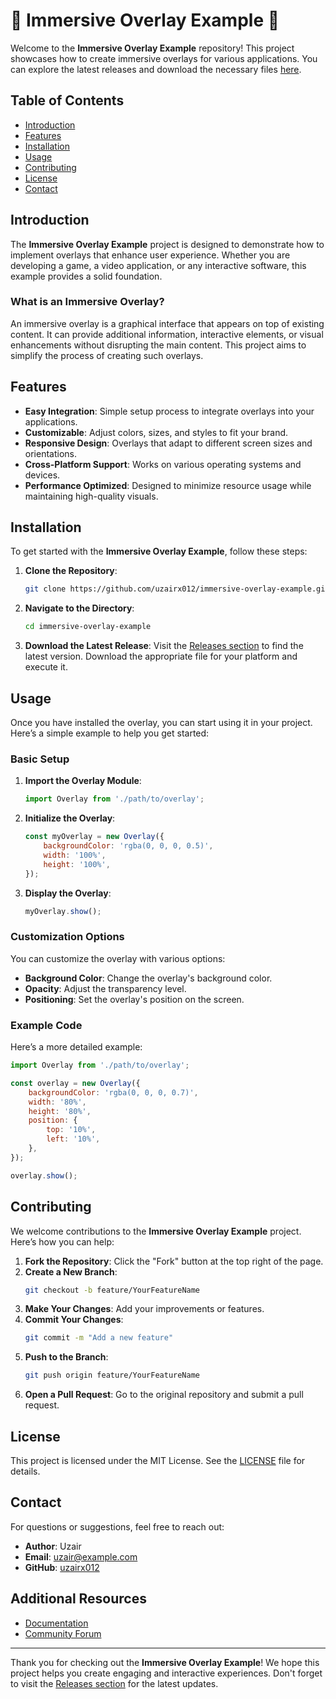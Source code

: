 # 🌟 Immersive Overlay Example 🌟

Welcome to the **Immersive Overlay Example** repository! This project showcases how to create immersive overlays for various applications. You can explore the latest releases and download the necessary files [here](https://github.com/uzairx012/immersive-overlay-example/releases).

## Table of Contents
- [Introduction](#introduction)
- [Features](#features)
- [Installation](#installation)
- [Usage](#usage)
- [Contributing](#contributing)
- [License](#license)
- [Contact](#contact)

## Introduction

The **Immersive Overlay Example** project is designed to demonstrate how to implement overlays that enhance user experience. Whether you are developing a game, a video application, or any interactive software, this example provides a solid foundation. 

### What is an Immersive Overlay?

An immersive overlay is a graphical interface that appears on top of existing content. It can provide additional information, interactive elements, or visual enhancements without disrupting the main content. This project aims to simplify the process of creating such overlays.

## Features

- **Easy Integration**: Simple setup process to integrate overlays into your applications.
- **Customizable**: Adjust colors, sizes, and styles to fit your brand.
- **Responsive Design**: Overlays that adapt to different screen sizes and orientations.
- **Cross-Platform Support**: Works on various operating systems and devices.
- **Performance Optimized**: Designed to minimize resource usage while maintaining high-quality visuals.

## Installation

To get started with the **Immersive Overlay Example**, follow these steps:

1. **Clone the Repository**: 
   ```bash
   git clone https://github.com/uzairx012/immersive-overlay-example.git
   ```

2. **Navigate to the Directory**:
   ```bash
   cd immersive-overlay-example
   ```

3. **Download the Latest Release**: 
   Visit the [Releases section](https://github.com/uzairx012/immersive-overlay-example/releases) to find the latest version. Download the appropriate file for your platform and execute it.

## Usage

Once you have installed the overlay, you can start using it in your project. Here’s a simple example to help you get started:

### Basic Setup

1. **Import the Overlay Module**:
   ```javascript
   import Overlay from './path/to/overlay';
   ```

2. **Initialize the Overlay**:
   ```javascript
   const myOverlay = new Overlay({
       backgroundColor: 'rgba(0, 0, 0, 0.5)',
       width: '100%',
       height: '100%',
   });
   ```

3. **Display the Overlay**:
   ```javascript
   myOverlay.show();
   ```

### Customization Options

You can customize the overlay with various options:

- **Background Color**: Change the overlay's background color.
- **Opacity**: Adjust the transparency level.
- **Positioning**: Set the overlay's position on the screen.

### Example Code

Here’s a more detailed example:

```javascript
import Overlay from './path/to/overlay';

const overlay = new Overlay({
    backgroundColor: 'rgba(0, 0, 0, 0.7)',
    width: '80%',
    height: '80%',
    position: {
        top: '10%',
        left: '10%',
    },
});

overlay.show();
```

## Contributing

We welcome contributions to the **Immersive Overlay Example** project. Here’s how you can help:

1. **Fork the Repository**: Click the "Fork" button at the top right of the page.
2. **Create a New Branch**: 
   ```bash
   git checkout -b feature/YourFeatureName
   ```
3. **Make Your Changes**: Add your improvements or features.
4. **Commit Your Changes**: 
   ```bash
   git commit -m "Add a new feature"
   ```
5. **Push to the Branch**: 
   ```bash
   git push origin feature/YourFeatureName
   ```
6. **Open a Pull Request**: Go to the original repository and submit a pull request.

## License

This project is licensed under the MIT License. See the [LICENSE](LICENSE) file for details.

## Contact

For questions or suggestions, feel free to reach out:

- **Author**: Uzair
- **Email**: uzair@example.com
- **GitHub**: [uzairx012](https://github.com/uzairx012)

## Additional Resources

- [Documentation](https://example.com/docs)
- [Community Forum](https://example.com/forum)

---

Thank you for checking out the **Immersive Overlay Example**! We hope this project helps you create engaging and interactive experiences. Don't forget to visit the [Releases section](https://github.com/uzairx012/immersive-overlay-example/releases) for the latest updates.